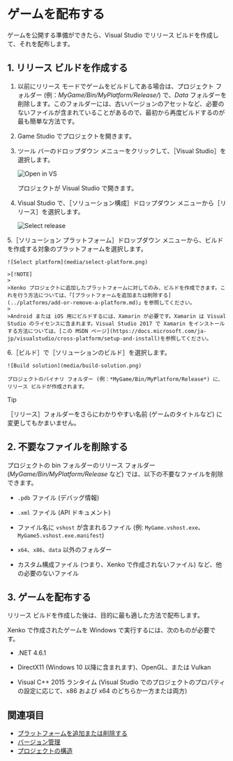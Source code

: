 # ゲームを配布する

ゲームを公開する準備ができたら、Visual Studio でリリース ビルドを作成して、それを配布します。

## 1. リリース ビルドを作成する

1. 以前にリリース モードでゲームをビルドしてある場合は、プロジェクト フォルダー (例：*MyGame/Bin/MyPlatform/Release/*) で、*Data* フォルダーを削除します。このフォルダーには、古いバージョンのアセットなど、必要のないファイルが含まれていることがあるので、最初から再度ビルドするのが最も簡単な方法です。

2. Game Studio でプロジェクトを開きます。

3. ツール バーのドロップダウン メニューをクリックして、［Visual Studio］を選択します。

    ![Open in VS](media/open-in-visual-studio.png)

    プロジェクトが Visual Studio で開きます。

4. Visual Studio で、［ソリューション構成］ドロップダウン メニューから［リリース］を選択します。

    ![Select release](media/select-release.png)

5.［ソリューション プラットフォーム］ドロップダウン メニューから、ビルドを作成する対象のプラットフォームを選択します。

    ![Select platform](media/select-platform.png)

    >[!NOTE]
    >
    >Xenko プロジェクトに追加したプラットフォームに対してのみ、ビルドを作成できます。これを行う方法については、「[プラットフォームを追加または削除する](../platforms/add-or-remove-a-platform.md)」を参照してください。
    >
    >Android または iOS 用にビルドするには、Xamarin が必要です。Xamarin は Visual Studio のライセンスに含まれます。Visual Studio 2017 で Xamarin をインストールする方法については、[この MSDN ページ](https://docs.microsoft.com/ja-jp/visualstudio/cross-platform/setup-and-install)を参照してください。

6.［ビルド］で［ソリューションのビルド］を選択します。

    ![Build solution](media/build-solution.png)

    プロジェクトのバイナリ フォルダー (例：*MyGame/Bin/MyPlatform/Release*) に、リリース ビルドが作成されます。

> [!TIP]
>［リリース］フォルダーをさらにわかりやすい名前 (ゲームのタイトルなど) に変更してもかまいません。

## 2. 不要なファイルを削除する

プロジェクトの bin フォルダーのリリース フォルダー (*MyGame/Bin/MyPlatform/Release* など) では、以下の不要なファイルを削除できます。

* `.pdb` ファイル (デバッグ情報)

* `.xml` ファイル (API ドキュメント)

* ファイル名に `vshost` が含まれるファイル (例: `MyGame.vshost.exe`、`MyGame5.vshost.exe.manifest`)

* `x64`、`x86`、`data` 以外のフォルダー

* カスタム構成ファイル (つまり、Xenko で作成されないファイル) など、他の必要のないファイル

## 3. ゲームを配布する

リリース ビルドを作成した後は、目的に最も適した方法で配布します。

Xenko で作成されたゲームを Windows で実行するには、次のものが必要です。

* .NET 4.6.1

* DirectX11 (Windows 10 以降に含まれます)、OpenGL、または Vulkan

* Visual C++ 2015 ランタイム (Visual Studio でのプロジェクトのプロパティの設定に応じて、x86 および x64 のどちらか一方または両方)

## 関連項目

* [プラットフォームを追加または削除する](../platforms/add-or-remove-a-platform.md)
* [バージョン管理](version-control.md)
* [プロジェクトの構造](project-structure.md)
